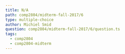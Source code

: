 ```yaml
---
title: N/A
path: comp2804/midterm-fall-2017/6
type: multiple-choice
author: Michiel Smid
question: comp2804/midterm-fall-2017/6/question.ts
tags:
  - comp2804
  - comp2804-midterm
---
```

